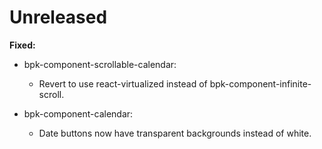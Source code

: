 # Unreleased

**Fixed:**

- bpk-component-scrollable-calendar:
  - Revert to use react-virtualized instead of bpk-component-infinite-scroll.

- bpk-component-calendar:
   - Date buttons now have transparent backgrounds instead of white.
